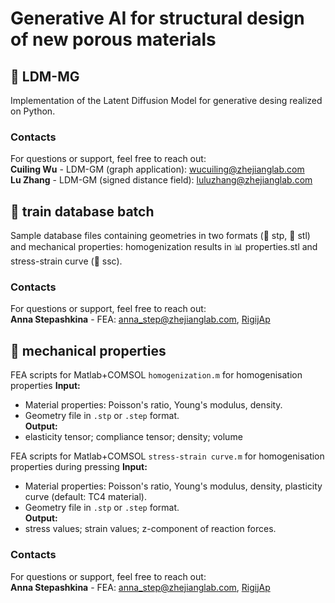 # Generative AI for structural design of new porous materials

## 📁 LDM-MG
Implementation of the Latent Diffusion Model for generative desing realized on Python.

### Contacts
For questions or support, feel free to reach out:  
**Cuiling Wu** - LDM-GM (graph application):  wucuiling@zhejianglab.com  
**Lu Zhang** - LDM-GM (signed distance field):  luluzhang@zhejianglab.com

## 📁 train database batch
Sample database files containing geometries in two formats (📁 stp,  📁 stl) and mechanical properties: homogenization results in 📊 properties.stl  and stress-strain curve (📁 ssc).

### Contacts
For questions or support, feel free to reach out:  
**Anna Stepashkina** - FEA: anna_step@zhejianglab.com, [RigijAp](https://github.com/RigijAp)

## 📁 mechanical properties 
FEA scripts for Matlab+COMSOL `homogenization.m` for homogenisation properties
**Input:**  
- Material properties: Poisson's ratio, Young's modulus, density.  
- Geometry file in `.stp` or `.step` format.  
**Output:**  
- elasticity tensor; compliance tensor; density; volume  

FEA scripts for Matlab+COMSOL  `stress-strain curve.m` for homogenisation properties during pressing
**Input:**  
- Material properties: Poisson's ratio, Young's modulus, density, plasticity curve (default: TC4 material).  
- Geometry file in `.stp` or `.step` format.  
**Output:**  
- stress values; strain values; z-component of reaction forces.

### Contacts
For questions or support, feel free to reach out:  
**Anna Stepashkina** - FEA: anna_step@zhejianglab.com, [RigijAp](https://github.com/RigijAp)
